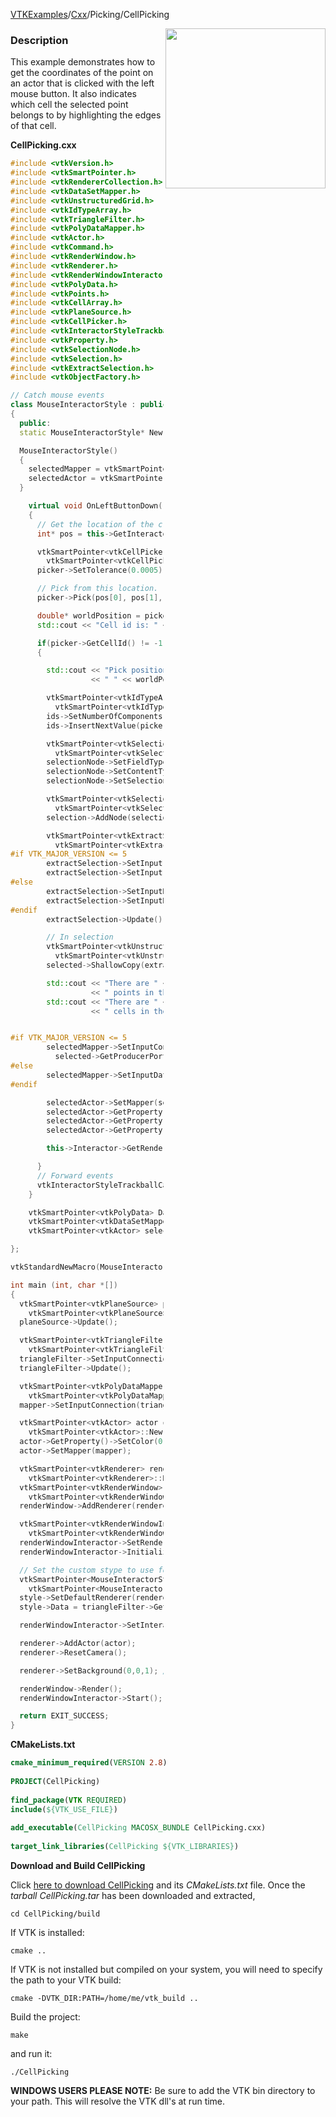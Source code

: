 [VTKExamples](/index/)/[Cxx](/Cxx)/Picking/CellPicking

<img align="right" src="https://github.com/lorensen/VTKExamples/blob/gh-pages/Testing/Baseline/Picking/TestCellPicking.png?raw=true" width="256" />

### Description
This example demonstrates how to get the coordinates of the point on an actor that is clicked with the left mouse button. It also indicates which cell the selected point belongs to by highlighting the edges of that cell.

**CellPicking.cxx**
```c++
#include <vtkVersion.h>
#include <vtkSmartPointer.h>
#include <vtkRendererCollection.h>
#include <vtkDataSetMapper.h>
#include <vtkUnstructuredGrid.h>
#include <vtkIdTypeArray.h>
#include <vtkTriangleFilter.h>
#include <vtkPolyDataMapper.h>
#include <vtkActor.h>
#include <vtkCommand.h>
#include <vtkRenderWindow.h>
#include <vtkRenderer.h>
#include <vtkRenderWindowInteractor.h>
#include <vtkPolyData.h>
#include <vtkPoints.h>
#include <vtkCellArray.h>
#include <vtkPlaneSource.h>
#include <vtkCellPicker.h>
#include <vtkInteractorStyleTrackballCamera.h>
#include <vtkProperty.h>
#include <vtkSelectionNode.h>
#include <vtkSelection.h>
#include <vtkExtractSelection.h>
#include <vtkObjectFactory.h>

// Catch mouse events
class MouseInteractorStyle : public vtkInteractorStyleTrackballCamera
{
  public:
  static MouseInteractorStyle* New();

  MouseInteractorStyle()
  {
    selectedMapper = vtkSmartPointer<vtkDataSetMapper>::New();
    selectedActor = vtkSmartPointer<vtkActor>::New();
  }

    virtual void OnLeftButtonDown()
    {
      // Get the location of the click (in window coordinates)
      int* pos = this->GetInteractor()->GetEventPosition();

      vtkSmartPointer<vtkCellPicker> picker =
        vtkSmartPointer<vtkCellPicker>::New();
      picker->SetTolerance(0.0005);

      // Pick from this location.
      picker->Pick(pos[0], pos[1], 0, this->GetDefaultRenderer());

      double* worldPosition = picker->GetPickPosition();
      std::cout << "Cell id is: " << picker->GetCellId() << std::endl;

      if(picker->GetCellId() != -1)
      {

        std::cout << "Pick position is: " << worldPosition[0] << " " << worldPosition[1]
                  << " " << worldPosition[2] << endl;

        vtkSmartPointer<vtkIdTypeArray> ids =
          vtkSmartPointer<vtkIdTypeArray>::New();
        ids->SetNumberOfComponents(1);
        ids->InsertNextValue(picker->GetCellId());

        vtkSmartPointer<vtkSelectionNode> selectionNode =
          vtkSmartPointer<vtkSelectionNode>::New();
        selectionNode->SetFieldType(vtkSelectionNode::CELL);
        selectionNode->SetContentType(vtkSelectionNode::INDICES);
        selectionNode->SetSelectionList(ids);

        vtkSmartPointer<vtkSelection> selection =
          vtkSmartPointer<vtkSelection>::New();
        selection->AddNode(selectionNode);

        vtkSmartPointer<vtkExtractSelection> extractSelection =
          vtkSmartPointer<vtkExtractSelection>::New();
#if VTK_MAJOR_VERSION <= 5
        extractSelection->SetInput(0, this->Data);
        extractSelection->SetInput(1, selection);
#else
        extractSelection->SetInputData(0, this->Data);
        extractSelection->SetInputData(1, selection);
#endif
        extractSelection->Update();

        // In selection
        vtkSmartPointer<vtkUnstructuredGrid> selected =
          vtkSmartPointer<vtkUnstructuredGrid>::New();
        selected->ShallowCopy(extractSelection->GetOutput());

        std::cout << "There are " << selected->GetNumberOfPoints()
                  << " points in the selection." << std::endl;
        std::cout << "There are " << selected->GetNumberOfCells()
                  << " cells in the selection." << std::endl;


#if VTK_MAJOR_VERSION <= 5
        selectedMapper->SetInputConnection(
          selected->GetProducerPort());
#else
        selectedMapper->SetInputData(selected);
#endif

        selectedActor->SetMapper(selectedMapper);
        selectedActor->GetProperty()->EdgeVisibilityOn();
        selectedActor->GetProperty()->SetEdgeColor(1,0,0);
        selectedActor->GetProperty()->SetLineWidth(3);

        this->Interactor->GetRenderWindow()->GetRenderers()->GetFirstRenderer()->AddActor(selectedActor);

      }
      // Forward events
      vtkInteractorStyleTrackballCamera::OnLeftButtonDown();
    }

    vtkSmartPointer<vtkPolyData> Data;
    vtkSmartPointer<vtkDataSetMapper> selectedMapper;
    vtkSmartPointer<vtkActor> selectedActor;

};

vtkStandardNewMacro(MouseInteractorStyle);

int main (int, char *[])
{
  vtkSmartPointer<vtkPlaneSource> planeSource =
    vtkSmartPointer<vtkPlaneSource>::New();
  planeSource->Update();

  vtkSmartPointer<vtkTriangleFilter> triangleFilter =
    vtkSmartPointer<vtkTriangleFilter>::New();
  triangleFilter->SetInputConnection(planeSource->GetOutputPort());
  triangleFilter->Update();

  vtkSmartPointer<vtkPolyDataMapper> mapper =
    vtkSmartPointer<vtkPolyDataMapper>::New();
  mapper->SetInputConnection(triangleFilter->GetOutputPort());

  vtkSmartPointer<vtkActor> actor =
    vtkSmartPointer<vtkActor>::New();
  actor->GetProperty()->SetColor(0,1,0); //green
  actor->SetMapper(mapper);

  vtkSmartPointer<vtkRenderer> renderer =
    vtkSmartPointer<vtkRenderer>::New();
  vtkSmartPointer<vtkRenderWindow> renderWindow =
    vtkSmartPointer<vtkRenderWindow>::New();
  renderWindow->AddRenderer(renderer);

  vtkSmartPointer<vtkRenderWindowInteractor> renderWindowInteractor =
    vtkSmartPointer<vtkRenderWindowInteractor>::New();
  renderWindowInteractor->SetRenderWindow(renderWindow);
  renderWindowInteractor->Initialize();

  // Set the custom stype to use for interaction.
  vtkSmartPointer<MouseInteractorStyle> style =
    vtkSmartPointer<MouseInteractorStyle>::New();
  style->SetDefaultRenderer(renderer);
  style->Data = triangleFilter->GetOutput();

  renderWindowInteractor->SetInteractorStyle(style);

  renderer->AddActor(actor);
  renderer->ResetCamera();

  renderer->SetBackground(0,0,1); // Blue

  renderWindow->Render();
  renderWindowInteractor->Start();

  return EXIT_SUCCESS;
}
```
**CMakeLists.txt**
```cmake
cmake_minimum_required(VERSION 2.8)
 
PROJECT(CellPicking)
 
find_package(VTK REQUIRED)
include(${VTK_USE_FILE})
 
add_executable(CellPicking MACOSX_BUNDLE CellPicking.cxx)
 
target_link_libraries(CellPicking ${VTK_LIBRARIES})
```

**Download and Build CellPicking**

Click [here to download CellPicking](https://github.com/lorensen/VTKWikiExamplesTarballs/raw/master/CellPicking.tar) and its *CMakeLists.txt* file.
Once the *tarball CellPicking.tar* has been downloaded and extracted,
```
cd CellPicking/build 
```
If VTK is installed:
```
cmake ..
```
If VTK is not installed but compiled on your system, you will need to specify the path to your VTK build:
```
cmake -DVTK_DIR:PATH=/home/me/vtk_build ..
```
Build the project:
```
make
```
and run it:
```
./CellPicking
```
**WINDOWS USERS PLEASE NOTE:** Be sure to add the VTK bin directory to your path. This will resolve the VTK dll's at run time.

